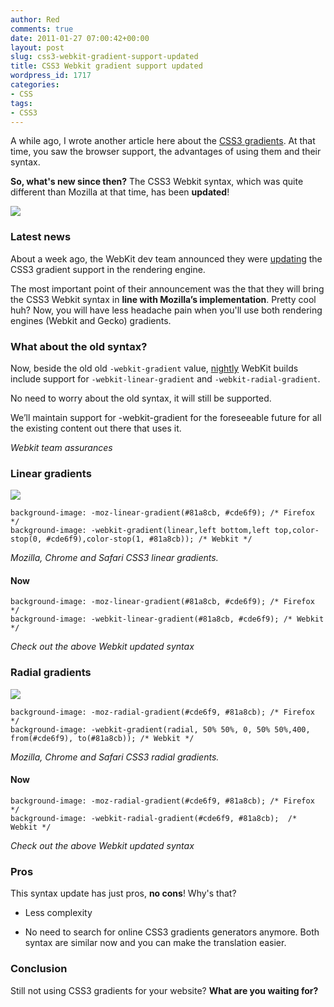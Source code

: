 ```yaml
---
author: Red
comments: true
date: 2011-01-27 07:00:42+00:00
layout: post
slug: css3-webkit-gradient-support-updated
title: CSS3 Webkit gradient support updated
wordpress_id: 1717
categories:
- CSS
tags:
- CSS3
---
```


A while ago, I wrote another article here about the [CSS3 gradients](http://www.red-team-design.com/css-gradients-quick-tutorial). At that time, you saw the browser support, the advantages of using them and their syntax. 

**So, what's new since then?**
The CSS3 Webkit syntax, which was quite different than Mozilla at that time, has been **updated**!

![](http://www.red-team-design.com/wp-content/uploads/2011/01/webkit-gradient-updated.jpg)
<!-- more -->


### Latest news


About a week ago, the WebKit dev team announced they were [updating](http://webkit.org/blog/1424/css3-gradients/) the CSS3 gradient support in the rendering engine. 

The most important point of their announcement was the that they will bring the CSS3 Webkit syntax in **line with Mozilla’s implementation**. Pretty cool huh? Now, you will have less headache pain when you'll use both rendering engines (Webkit and Gecko) gradients.



### What about the old syntax?


Now, beside the old  old `-webkit-gradient` value, [nightly](http://nightly.webkit.org/) WebKit builds include support for `-webkit-linear-gradient` and `-webkit-radial-gradient`.

No need to worry about the old syntax, it will still be supported.



> 
We’ll maintain support for -webkit-gradient for the foreseeable future for all the existing content out there that uses it.



_Webkit team assurances_




### Linear gradients


![](http://www.red-team-design.com/wp-content/uploads/2011/01/linear-gradient.png)

    
    
    background-image: -moz-linear-gradient(#81a8cb, #cde6f9); /* Firefox */
    background-image: -webkit-gradient(linear,left bottom,left top,color-stop(0, #cde6f9),color-stop(1, #81a8cb)); /* Webkit */
    


_Mozilla, Chrome and Safari CSS3 linear gradients._



#### Now



    
    
    background-image: -moz-linear-gradient(#81a8cb, #cde6f9); /* Firefox */
    background-image: -webkit-linear-gradient(#81a8cb, #cde6f9); /* Webkit */
    


_Check out the above Webkit updated syntax_



### Radial gradients


![](http://www.red-team-design.com/wp-content/uploads/2011/01/radial-gradient.png)

    
    
    background-image: -moz-radial-gradient(#cde6f9, #81a8cb); /* Firefox */
    background-image: -webkit-gradient(radial, 50% 50%, 0, 50% 50%,400, from(#cde6f9), to(#81a8cb)); /* Webkit */
    


_Mozilla, Chrome and Safari CSS3 radial gradients._



#### Now



    
    
    background-image: -moz-radial-gradient(#cde6f9, #81a8cb); /* Firefox */
    background-image: -webkit-radial-gradient(#cde6f9, #81a8cb);  /* Webkit */
    


_Check out the above Webkit updated syntax_



### Pros


This syntax update has just pros, **no cons**! Why's that?




  * Less complexity


  * No need to search for online CSS3 gradients generators anymore. Both syntax are similar now and you can make the translation easier.





### Conclusion


Still not using CSS3 gradients for your website? **What are you waiting for?** 


